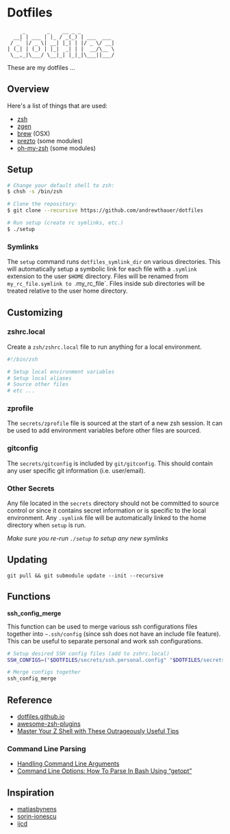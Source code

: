 Dotfiles
========

```
     _       _    __ _ _           
  __| | ___ | |_ / _(_) | ___  ___
 / _` |/ _ \| __| |_| | |/ _ \/ __|
| (_| | (_) | |_|  _| | |  __/\__ \
 \__,_|\___/ \__|_| |_|_|\___||___/
```

These are my dotfiles ...


Overview
--------

Here's a list of things that are used:

* [zsh](https://github.com/zsh-users/zsh)
* [zgen](https://github.com/tarjoilija/zgen)
* [brew](https://github.com/homebrew/homebrew) (OSX)
* [prezto](https://github.com/sorin-ionescu/prezto) (some modules)
* [oh-my-zsh](https://github.com/robbyrussell/oh-my-zsh) (some modules)


Setup
-----

```bash
# Change your default shell to zsh:
$ chsh -s /bin/zsh

# Clone the repository:
$ git clone --recursive https://github.com/andrewthauer/dotfiles

# Run setup (create rc symlinks, etc.)
$ ./setup
```

### Symlinks

The `setup` command runs `dotfiles_symlink_dir` on various directories. This will automatically setup a symbolic link for each file with a `.symlink` extension to the user `$HOME` directory. Files will be renamed from `my_rc_file.symlink to `.my_rc_file`. Files inside sub directories will be treated relative to the user home directory.


Customizing
-----------

### zshrc.local

Create a `zsh/zshrc.local` file to run anything for a local environment.

```bash
#!/bin/zsh

# Setup local environment variables
# Setup local aliases
# Source other files
# etc ...
```

### zprofile

The `secrets/zprofile` file is sourced at the start of a new zsh session. It can be used to add environment variables before other files are sourced.

### gitconfig

The `secrets/gitconfig` is included by `git/gitconfig`. This should contain any user specific git information (i.e. user/email).

### Other Secrets

Any file located in the `secrets` directory should not be committed to source control or since it contains secret information or is specific to the local environment. Any `.symlink` file will be automatically linked to the home directory when `setup` is run.

*Make sure you re-run `./setup` to setup any new symlinks*


Updating
--------

`git pull && git submodule update --init --recursive`


Functions
---------

**ssh_config_merge**

This function can be used to merge various ssh configurations files together into `~.ssh/config` (since ssh does not have an include file feature). This can be useful to separate personal and work ssh configurations.

```bash
# Setup desired SSH config files (add to zshrc.local)
SSH_CONFIGS=("$DOTFILES/secrets/ssh.personal.config" "$DOTFILES/secrets/ssh.work.config")

# Merge configs together
ssh_config_merge
```


Reference
---------

* [dotfiles.github.io](https://dotfiles.github.io/)
* [awesome-zsh-plugins](https://github.com/unixorn/awesome-zsh-plugins)
* [Master Your Z Shell with These Outrageously Useful Tips](http://reasoniamhere.com/2014/01/11/outrageously-useful-tips-to-master-your-z-shell/)

### Command Line Parsing

* [Handling Command Line Arguments](http://www.shelldorado.com/goodcoding/cmdargs.html)
* [ Command Line Options: How To Parse In Bash Using “getopt”](http://www.bahmanm.com/blogs/command-line-options-how-to-parse-in-bash-using-getopt)


Inspiration
-----------

* [matiasbynens](https://github.com/mathiasbynens/dotfiles)
* [sorin-ionescu](https://github.com/sorin-ionescu/dotfiles)
* [ijcd](https://github.com/ijcd/dotfiles)
